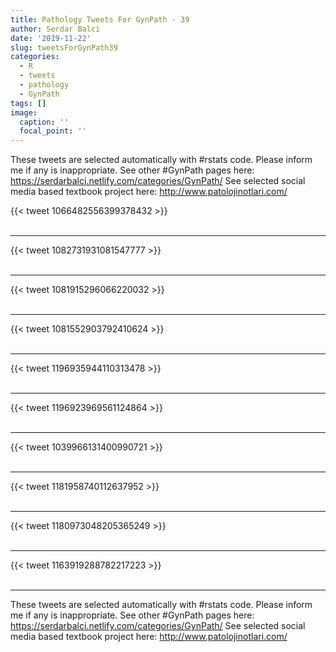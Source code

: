 ```yaml
---
title: Pathology Tweets For GynPath - 39
author: Serdar Balci
date: '2019-11-22'
slug: tweetsForGynPath39
categories:
  - R
  - tweets
  - pathology
  - GynPath
tags: []
image:
  caption: ''
  focal_point: ''
---
```



These tweets are selected automatically with #rstats code. Please inform me if any is inappropriate.
See other #GynPath pages here: https://serdarbalci.netlify.com/categories/GynPath/ 
See selected social media based textbook project here: http://www.patolojinotlari.com/

{{< tweet 1066482556399378432 >}}
<br>
<br>
<hr>
{{< tweet 1082731931081547777 >}}
<br>
<br>
<hr>
{{< tweet 1081915296066220032 >}}
<br>
<br>
<hr>
{{< tweet 1081552903792410624 >}}
<br>
<br>
<hr>
{{< tweet 1196935944110313478 >}}
<br>
<br>
<hr>
{{< tweet 1196923969561124864 >}}
<br>
<br>
<hr>
{{< tweet 1039966131400990721 >}}
<br>
<br>
<hr>
{{< tweet 1181958740112637952 >}}
<br>
<br>
<hr>
{{< tweet 1180973048205365249 >}}
<br>
<br>
<hr>
{{< tweet 1163919288782217223 >}}
<br>
<br>
<hr>


These tweets are selected automatically with #rstats code. Please inform me if any is inappropriate.
See other #GynPath pages here: https://serdarbalci.netlify.com/categories/GynPath/ 
See selected social media based textbook project here: http://www.patolojinotlari.com/

